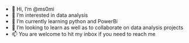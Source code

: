 - 👋 Hi, I’m @ms0mi
- 👀 I’m interested in data analysis
- 🌱 I’m currently learning python and PowerBi
- 💞️ I’m looking to learn as well as to collaborate on data analysis projects
- 📫 You are welcome to hit my inbox if you need to reach me

<!---
ms0mi/ms0mi is a ✨ special ✨ repository because its `README.md` (this file) appears on your GitHub profile.
You can click the Preview link to take a look at your changes.
--->

